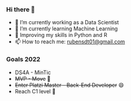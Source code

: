 ### Hi there 👋

- 🔭 I’m currently working as a Data Scientist
- 🧠 I’m currently learning Machine Learning
- 🌱 Improving my skills in Python and R
- 📫 How to reach me: rubensdt01@gmail.com

### Goals 2022
- DS4A - MinTic
- ~~MVP - Move~~  🌱
- ~~Enter Platzi Master - Back-End Developer~~ 😄
-  Reach C1 level 💬


<!--
**RubenToroG/rubentorog** is a ✨ _special_ ✨ repository because its `README.md` (this file) appears on your GitHub profile.

Here are some ideas to get you started:

- 🔭 I’m currently working on ...
- 🌱  ...
- 👯 I’m looking to collaborate on ...
- 🤔 I’m looking for help with ...
- 💬 Ask me about ...
- 📫 How to reach me: ...
- 😄 Pronouns: ...
- ⚡ Fun fact: ...
-->
